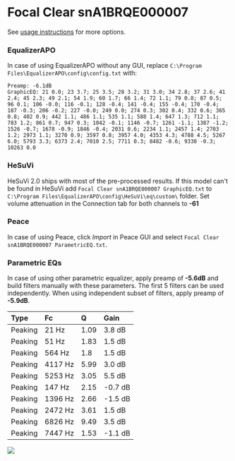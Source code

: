 # Focal Clear snA1BRQE000007
See [usage instructions](https://github.com/jaakkopasanen/AutoEq#usage) for more options.

### EqualizerAPO
In case of using EqualizerAPO without any GUI, replace `C:\Program Files\EqualizerAPO\config\config.txt`
with:
```
Preamp: -6.1dB
GraphicEQ: 21 0.0; 23 3.7; 25 3.5; 28 3.2; 31 3.0; 34 2.8; 37 2.6; 41 2.4; 45 2.3; 49 2.1; 54 1.9; 60 1.7; 66 1.4; 72 1.1; 79 0.8; 87 0.5; 96 0.1; 106 -0.0; 116 -0.1; 128 -0.4; 141 -0.4; 155 -0.4; 170 -0.4; 187 -0.3; 206 -0.2; 227 -0.0; 249 0.0; 274 0.3; 302 0.4; 332 0.6; 365 0.8; 402 0.9; 442 1.1; 486 1.1; 535 1.1; 588 1.4; 647 1.3; 712 1.1; 783 1.2; 861 0.7; 947 0.3; 1042 -0.1; 1146 -0.7; 1261 -1.1; 1387 -1.2; 1526 -0.7; 1678 -0.9; 1846 -0.4; 2031 0.6; 2234 1.1; 2457 1.4; 2703 1.2; 2973 1.1; 3270 0.9; 3597 0.8; 3957 4.0; 4353 4.3; 4788 4.5; 5267 6.0; 5793 3.3; 6373 2.4; 7010 2.5; 7711 0.3; 8482 -0.6; 9330 -0.3; 10263 0.0
```

### HeSuVi
HeSuVi 2.0 ships with most of the pre-processed results. If this model can't be found in HeSuVi add
`Focal Clear snA1BRQE000007 GraphicEQ.txt` to `C:\Program Files\EqualizerAPO\config\HeSuVi\eq\custom\` folder.
Set volume attenuation in the Connection tab for both channels to **-61**

### Peace
In case of using Peace, click *Import* in Peace GUI and select `Focal Clear snA1BRQE000007 ParametricEQ.txt`.

### Parametric EQs
In case of using other parametric equalizer, apply preamp of **-5.6dB** and build filters manually
with these parameters. The first 5 filters can be used independently.
When using independent subset of filters, apply preamp of **-5.9dB**.

| Type    | Fc      |    Q | Gain    |
|:--------|:--------|:-----|:--------|
| Peaking | 21 Hz   | 1.09 | 3.8 dB  |
| Peaking | 51 Hz   | 1.83 | 1.5 dB  |
| Peaking | 564 Hz  | 1.8  | 1.5 dB  |
| Peaking | 4117 Hz | 5.99 | 3.0 dB  |
| Peaking | 5253 Hz | 3.05 | 5.5 dB  |
| Peaking | 147 Hz  | 2.15 | -0.7 dB |
| Peaking | 1396 Hz | 2.66 | -1.5 dB |
| Peaking | 2472 Hz | 3.61 | 1.5 dB  |
| Peaking | 6826 Hz | 9.49 | 3.5 dB  |
| Peaking | 7447 Hz | 1.53 | -1.1 dB |

![](https://raw.githubusercontent.com/jaakkopasanen/AutoEq/master/results/innerfidelity/sbaf-serious/Focal%20Clear%20snA1BRQE000007/Focal%20Clear%20snA1BRQE000007.png)